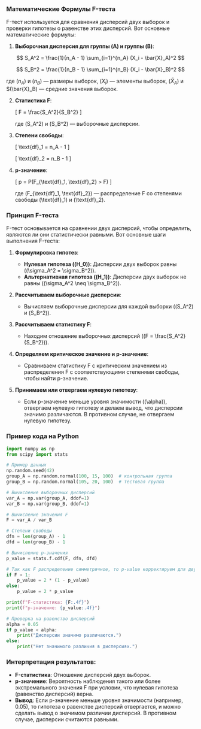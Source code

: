 ### Математические Формулы F-теста

F-тест используется для сравнения дисперсий двух выборок и проверки гипотезы о равенстве этих дисперсий. Вот основные математические формулы:

1. **Выборочная дисперсия для группы \(A\) и группы \(B\)**:

$$
   S_A^2 = \frac{1}{n_A - 1} \sum_{i=1}^{n_A} (X_i - \bar{X}_A)^2
$$

   $$
   S_B^2 = \frac{1}{n_B - 1} \sum_{i=1}^{n_B} (X_i - \bar{X}_B)^2
$$

   где $(n_A)$ и $(n_B)$ — размеры выборок, $(X_i)$ — элементы выборок, $(\bar{X}_A$) и $(\bar{X}_B\) — средние значения выборок.

2. **Статистика F**:

   \[
   F = \frac{S_A^2}{S_B^2}
   \]

   где \(S_A^2\) и \(S_B^2\) — выборочные дисперсии.

3. **Степени свободы**:

   \[
   \text{df}_1 = n_A - 1
   \]

   \[
   \text{df}_2 = n_B - 1
   \]

4. **p-значение**:

   \[
   p = P(F_{\text{df}_1, \text{df}_2} > F)
   \]

   где \(F_{\text{df}_1, \text{df}_2}\) — распределение F со степенями свободы \(\text{df}_1\) и \(\text{df}_2\).

### Принцип F-теста

F-тест основывается на сравнении двух дисперсий, чтобы определить, являются ли они статистически равными. Вот основные шаги выполнения F-теста:

1. **Формулировка гипотез**:
   - **Нулевая гипотеза (\(H_0\))**: Дисперсии двух выборок равны (\(\sigma_A^2 = \sigma_B^2\)).
   - **Альтернативная гипотеза (\(H_1\))**: Дисперсии двух выборок не равны (\(\sigma_A^2 \neq \sigma_B^2\)).

2. **Рассчитываем выборочные дисперсии**:
   - Вычисляем выборочные дисперсии для каждой выборки (\(S_A^2\) и \(S_B^2\)).

3. **Рассчитываем статистику F**:
   - Находим отношение выборочных дисперсий (\(F = \frac{S_A^2}{S_B^2}\)).

4. **Определяем критическое значение и p-значение**:
   - Сравниваем статистику F с критическим значением из распределения F с соответствующими степенями свободы, чтобы найти p-значение.

5. **Принимаем или отвергаем нулевую гипотезу**:
   - Если p-значение меньше уровня значимости (\(\alpha\)), отвергаем нулевую гипотезу и делаем вывод, что дисперсии значимо различаются. В противном случае, не отвергаем нулевую гипотезу.

### Пример кода на Python

```python
import numpy as np
from scipy import stats

# Пример данных
np.random.seed(42)
group_A = np.random.normal(100, 15, 100)  # контрольная группа
group_B = np.random.normal(105, 20, 100)  # тестовая группа

# Вычисление выборочных дисперсий
var_A = np.var(group_A, ddof=1)
var_B = np.var(group_B, ddof=1)

# Вычисление значения F
F = var_A / var_B

# Степени свободы
dfn = len(group_A) - 1
dfd = len(group_B) - 1

# Вычисление p-значения
p_value = stats.f.cdf(F, dfn, dfd)

# Так как F распределение симметричное, то p-value корректируем для двустороннего теста
if F > 1:
    p_value = 2 * (1 - p_value)
else:
    p_value = 2 * p_value

print(f"F-статистика: {F:.4f}")
print(f"p-значение: {p_value:.4f}")

# Проверка на равенство дисперсий
alpha = 0.05
if p_value < alpha:
    print("Дисперсии значимо различаются.")
else:
    print("Нет значимого различия в дисперсиях.")
```

### Интерпретация результатов:

- **F-статистика**: Отношение дисперсий двух выборок.
- **p-значение**: Вероятность наблюдения такого или более экстремального значения F при условии, что нулевая гипотеза (равенство дисперсий) верна.
- **Вывод**: Если p-значение меньше уровня значимости (например, 0.05), то гипотеза о равенстве дисперсий отвергается, и можно сделать вывод о значимом различии дисперсий. В противном случае, дисперсии считаются равными.